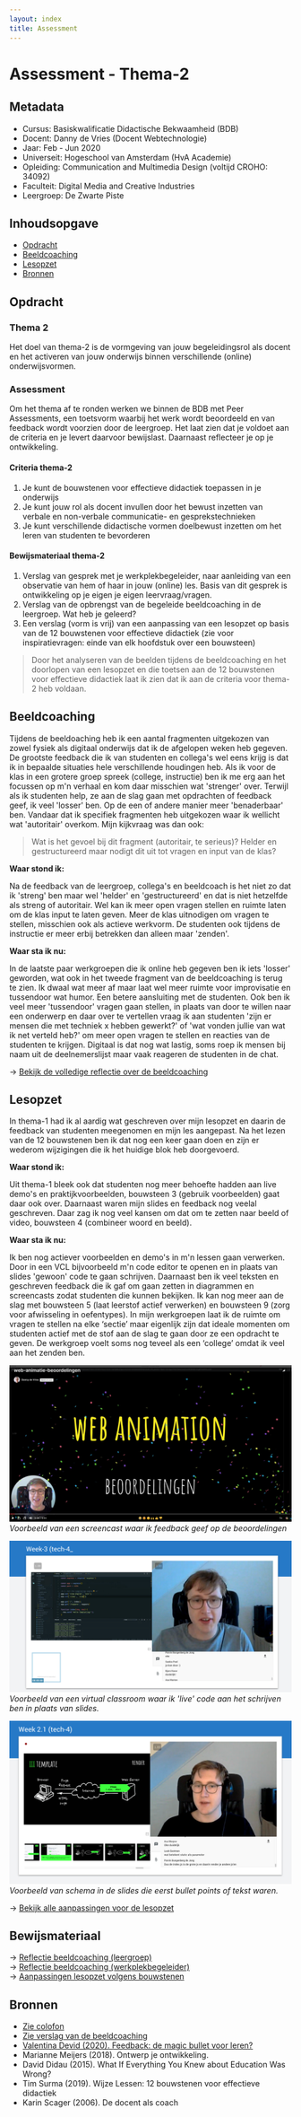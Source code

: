 ```yaml
---
layout: index
title: Assessment
---
```


# Assessment - Thema-2

## Metadata

- Cursus: Basiskwalificatie Didactische Bekwaamheid (BDB)
- Docent: Danny de Vries (Docent Webtechnologie)
- Jaar: Feb - Jun 2020
- Universeit: Hogeschool van Amsterdam (HvA Academie)
- Opleiding: Communication and Multimedia Design (voltijd CROHO: 34092)
- Faculteit: Digital Media and Creative Industries
- Leergroep: De Zwarte Piste

## Inhoudsopgave

- [Opdracht](#opdracht)
- [Beeldcoaching](#beeldcoaching)
- [Lesopzet](#lesopzet)
- [Bronnen](#bronnen)

## Opdracht

### Thema 2

Het doel van thema-2 is de vormgeving van jouw begeleidingsrol als docent en het activeren van jouw onderwijs binnen verschillende (online) onderwijsvormen.

### Assessment

Om het thema af te ronden werken we binnen de BDB met Peer Assessments, een toetsvorm waarbij het werk wordt beoordeeld en van feedback wordt voorzien door de leergroep. Het laat zien dat je voldoet aan de criteria en je levert daarvoor bewijslast. Daarnaast reflecteer je op je ontwikkeling.

#### Criteria thema-2

1. Je kunt de bouwstenen voor effectieve didactiek toepassen in je onderwijs
2. Je kunt jouw rol als docent invullen door het bewust inzetten van verbale en non-verbale communicatie- en gesprekstechnieken
3. Je kunt verschillende didactische vormen doelbewust inzetten om het leren van studenten te bevorderen

#### Bewijsmateriaal thema-2

1. Verslag van gesprek met je werkplekbegeleider, naar aanleiding van een observatie van hem of haar in jouw (online) les. Basis van dit gesprek is ontwikkeling op je eigen je eigen leervraag/vragen.
2. Verslag van de opbrengst van de begeleide beeldcoaching in de leergroep. Wat heb je geleerd?
3. Een verslag (vorm is vrij) van een aanpassing van een lesopzet op basis van de 12 bouwstenen voor effectieve didactiek (zie voor inspiratievragen: einde van elk hoofdstuk over een bouwsteen)

> Door het analyseren van de beelden tijdens de beeldcoaching en het doorlopen van een lesopzet en die toetsen aan de 12 bouwstenen voor effectieve didactiek laat ik zien dat ik aan de criteria voor thema-2 heb voldaan.

## Beeldcoaching

Tijdens de beeldoaching heb ik een aantal fragmenten uitgekozen van zowel fysiek als digitaal onderwijs dat ik de afgelopen weken heb gegeven. De grootste feedback die ik van studenten en collega's wel eens krijg is dat ik in bepaalde situaties hele verschillende houdingen heb. Als ik voor de klas in een grotere groep spreek (college, instructie) ben ik me erg aan het focussen op m'n verhaal en kom daar misschien wat 'strenger' over. Terwijl als ik studenten help, ze aan de slag gaan met opdrachten of feedback geef, ik veel 'losser' ben. Op de een of andere manier meer 'benaderbaar' ben. Vandaar dat ik specifiek fragmenten heb uitgekozen waar ik wellicht wat 'autoritair' overkom. Mijn kijkvraag was dan ook:

> Wat is het gevoel bij dit fragment (autoritair, te serieus)? Helder en gestructureerd maar nodigt dit uit tot vragen en input van de klas?

**Waar stond ik:**

Na de feedback van de leergroep, collega's en beeldcoach is het niet zo dat ik 'streng' ben maar wel 'helder' en 'gestructureerd' en dat is niet hetzelfde als streng of autoritair. Wel kan ik meer open vragen stellen en ruimte laten om de klas input te laten geven. Meer de klas uitnodigen om vragen te stellen, misschien ook als actieve werkvorm. De studenten ook tijdens de instructie er meer erbij betrekken dan alleen maar 'zenden'.

**Waar sta ik nu:**

In de laatste paar werkgroepen die ik online heb gegeven ben ik iets 'losser' geworden, wat ook in het tweede fragment van de beeldcoaching is terug te zien. Ik dwaal wat meer af maar laat wel meer ruimte voor improvisatie en tussendoor wat humor. Een betere aansluiting met de studenten. Ook ben ik veel meer 'tussendoor' vragen gaan stellen, in plaats van door te willen naar een onderwerp en daar over te vertellen vraag ik aan studenten 'zijn er mensen die met techniek x hebben gewerkt?' of 'wat vonden jullie van wat ik net verteld heb?' om meer open vragen te stellen en reacties van de studenten te krijgen. Digitaal is dat nog wat lastig, soms roep ik mensen bij naam uit de deelnemerslijst maar vaak reageren de studenten in de chat.

→ [Bekijk de volledige reflectie over de beeldcoaching](../thema-2/beeldcoaching)

## Lesopzet

In thema-1 had ik al aardig wat geschreven over mijn lesopzet en daarin de feedback van studenten meegenomen en mijn les aangepast. Na het lezen van de 12 bouwstenen ben ik dat nog een keer gaan doen en zijn er wederom wijzigingen die ik het huidige blok heb doorgevoerd.

**Waar stond ik:**

Uit thema-1 bleek ook dat studenten nog meer behoefte hadden aan live demo's en praktijkvoorbeelden, bouwsteen 3 (gebruik voorbeelden) gaat daar ook over. Daarnaast waren mijn slides en feedback nog veelal geschreven. Daar zag ik nog veel kansen om dat om te zetten naar beeld of video, bouwsteen 4 (combineer woord en beeld).

**Waar sta ik nu:**

Ik ben nog actiever voorbeelden en demo's in m'n lessen gaan verwerken. Door in een VCL bijvoorbeeld m'n code editor te openen en in plaats van slides 'gewoon' code te gaan schrijven. Daarnaast ben ik veel teksten en geschreven feedback die ik gaf om gaan zetten in diagrammen en screencasts zodat studenten die kunnen bekijken. Ik kan nog meer aan de slag met bouwsteen 5 (laat leerstof actief verwerken) en bouwsteen 9 (zorg voor afwisseling in oefentypes). In mijn werkgroepen laat ik de ruimte om vragen te stellen na elke ‘sectie’ maar eigenlijk zijn dat ideale momenten om studenten actief met de stof aan de slag te gaan door ze een opdracht te geven. De werkgroep voelt soms nog teveel als een ‘college’ omdat ik veel aan het zenden ben.

![Voorbeeld screencast](../bijlage/screenshots/web-animatie.png)
_Voorbeeld van een screencast waar ik feedback geef op de beoordelingen_

![Live demo](../bijlage/screenshots/live-demo.png)
_Voorbeeld van een virtual classroom waar ik 'live' code aan het schrijven ben in plaats van slides._

![Diagram slides](../bijlage/screenshots/diagram.png)
_Voorbeeld van schema in de slides die eerst bullet points of tekst waren._

→ [Bekijk alle aanpassingen voor de lesopzet](../thema-2/lesopzet)

## Bewijsmateriaal

→ [Reflectie beeldcoaching (leergroep)](../thema-2/beeldcoaching)  
→ [Reflectie beeldcoaching (werkplekbegeleider)](../thema-2/beeldcoaching#werkplekbegeleider)  
→ [Aanpassingen lesopzet volgens bouwstenen](../thema-2/lesopzet)

## Bronnen

- [Zie colofon](../meta)
- [Zie verslag van de beeldcoaching](../thema-3/beeldcoaching)
- [Valentina Devid (2020). Feedback: de magic bullet voor leren?](https://www.vernieuwenderwijs.nl/feedback-de-magic-bullet-voor-leren/)
- Marianne Meijers (2018). Ontwerp je ontwikkeling.
- David Didau (2015). What If Everything You Knew about Education Was Wrong?
- Tim Surma (2019). Wijze Lessen: 12 bouwstenen voor effectieve didactiek
- Karin Scager (2006). De docent als coach
